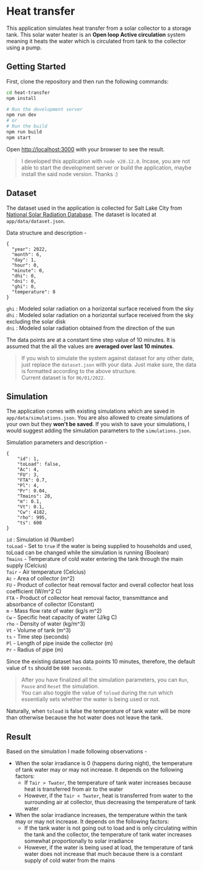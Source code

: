 # Heat transfer

This application simulates heat transfer from a solar collector to a storage tank. This solar water heater is an <b>Open loop Active circulation</b> system meaning it heats the water which is circulated from tank to the collector using a pump.

## Getting Started

First, clone the repository and then run the following commands:

```bash
cd heat-transfer
npm install

# Run the development server
npm run dev
# or
# Run the build
npm run build
npm start
```

Open [http://localhost:3000](http://localhost:3000) with your browser to see the result.

> I developed this application with `node v20.12.0`. Incase, you are not able to start the development server or build the application, maybe install the said node version. Thanks :)

## Dataset

The dataset used in the application is collected for Salt Lake City from [National Solar Radiation Database](https://nsrdb.nrel.gov/). The dataset is located at `app/data/dataset.json`.

Data structure and description -

```
{
  "year": 2022,
  "month": 6,
  "day": 1,
  "hour": 0,
  "minute": 0,
  "dhi": 0,
  "dni": 0,
  "ghi": 0,
  "temperature": 8
}
```

`ghi` : Modeled solar radiation on a horizontal surface received from the sky<br>
`dhi` : Modeled solar radiation on a horizontal surface received from the sky excluding the solar disk<br>
`dni` : Modeled solar radiation obtained from the direction of the sun

The data points are at a constant time step value of 10 minutes. It is assumed that the all the values are <b>averaged over last 10 minutes</b>.

> If you wish to simulate the system against dataset for any other date, just replace the `dataset.json` with your data. Just make sure, the data is formatted according to the above structure.<br>
> Current dataset is for `06/01/2022`.

## Simulation

The application comes with existing simulations which are saved in `app/data/simulations.json`. You are also allowed to create simulations of your own but they <b>won't be saved</b>. If you wish to save your simulations, I would suggest adding the simulation parameters to the `simulations.json`.

Simulation parameters and description -

```
{
    "id": 1,
    "toLoad": false,
    "Ac": 4,
    "FU": 3,
    "FTA": 0.7,
    "Pl": 4,
    "Pr": 0.04,
    "Tmains": 20,
    "m": 0.1,
    "Vt": 0.1,
    "Cw": 4182,
    "rho": 995,
    "ts": 600
}
```

`id` : Simulation id (Number) <br>
`toLoad` - Set to `true` if the water is being supplied to households and used, toLoad can be changed while the simulation is running (Boolean) <br>
`Tmains` - Temperature of cold water entering the tank through the main supply (Celcius) <br>
`Tair` - Air temperature (Celcius) <br>
`Ac` - Area of collector (m^2) <br>
`FU` - Product of collector heat removal factor and overall collector heat loss coefficient (W/m^2 C) <br>
`FTA` - Product of collector heat removal factor, transmittance and absorbance of collector (Constant) <br>
`m` - Mass flow rate of water (kg/s m^2) <br>
`Cw` - Specific heat capacity of water (J/kg C) <br>
`rho` - Density of water (kg/m^3) <br>
`Vt` - Volume of tank (m^3) <br>
`ts` - Time step (seconds) <br>
`Pl` - Length of pipe inside the collector (m) <br>
`Pr` - Radius of pipe (m) <br>

Since the existing dataset has data points 10 minutes, therefore, the default value of `ts` should be `600 seconds`.

> After you have finalized all the simulation parameters, you can `Run`, `Pause` and `Reset` the simulation.<br>
> You can also toggle the value of `toload` during the run which essentially sets whether the water is being used or not.

Naturally, when `toload` is false the temperature of tank water will be more than otherwise because the hot water does not leave the tank.

## Result

Based on the simulation I made following observations -

-   When the solar irradiance is 0 (happens during night), the temperature of tank water may or may not increase. It depends on the following factors:
    -   If `Tair > Twater`, the temperature of tank water increases because heat is transferred from air to the water
    -   However, if the `Tair < Twater`, heat is transferred from water to the surrounding air at collector, thus decreasing the temperature of tank water
-   When the solar irradiance increases, the temperature within the tank may or may not increase. It depends on the following factors:
    -   If the tank water is not going out to load and is only circulating within the tank and the collector, the temperature of tank water increases somewhat proportionally to solar irradiance
    -   However, if the water is being used at load, the temperature of tank water does not increase that much because there is a constant supply of cold water from the mains
